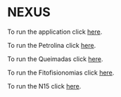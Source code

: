 # NEXUS

To run the application click [here](https://pedro-andrade-inpe.github.io/nexus/aplicacao/index.html).

To run the Petrolina click [here](https://pedro-andrade-inpe.github.io/nexus/Petrolina/petrolinaWebMap/index.html).

To run the Queimadas click [here](https://pedro-andrade-inpe.github.io/nexus/Queimadas/queimadasWebMap/index.html).

To run the Fitofisionomias click [here](https://pedro-andrade-inpe.github.io/nexus/Fitofisionomias/fitofisionomiasWebMap/index.html).

To run the N15 click [here](https://pedro-andrade-inpe.github.io/nexus/N15/N15WebMap/index.html).
